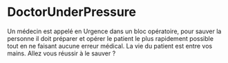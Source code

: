 # DoctorUnderPressure
Un médecin est appelé en Urgence dans un bloc opératoire, pour sauver la personne il doit préparer et opérer le patient le plus rapidement possible tout en ne faisant aucune erreur médical. La vie du patient est entre vos mains. Allez vous réussir à le sauver ?
